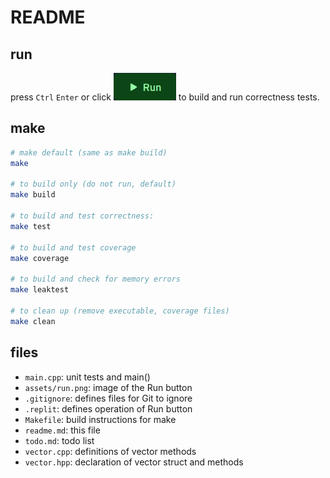 # README

## run
press `Ctrl` `Enter` or click ![the Run button](assets/run.png) to build and run correctness tests.

## make
```sh
# make default (same as make build)
make

# to build only (do not run, default)
make build

# to build and test correctness:
make test

# to build and test coverage
make coverage

# to build and check for memory errors
make leaktest

# to clean up (remove executable, coverage files)
make clean
```

## files

* `main.cpp`: unit tests and main()
* `assets/run.png`: image of the Run button
* `.gitignore`: defines files for Git to ignore
* `.replit`: defines operation of Run button
* `Makefile`: build instructions for make
* `readme.md`: this file
* `todo.md`: todo list 
* `vector.cpp`: definitions of vector methods
* `vector.hpp`: declaration of vector struct and methods